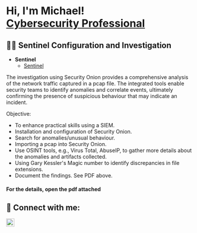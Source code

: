 <h1>Hi, I'm Michael! <br/><a href="https://www.linkedin.com/in/michael-musoke/">Cybersecurity Professional</a></h1>

<h2>👨‍💻 Sentinel Configuration and Investigation</h2>

- <b> Sentinel </b>
  - [Sentinel](https://github.com/Muts256/Sentinel)

The investigation using Security Onion provides a comprehensive analysis of the network traffic captured in a pcap file. The integrated tools enable security teams to identify anomalies and correlate events, ultimately confirming the presence of suspicious behaviour that may indicate an incident.

Objective:
  - To enhance practical skills using a SIEM.
  - Installation and configuration of Security Onion.
  - Search for anomalies/unusual behaviour.
  - Importing a pcap into Security Onion.
  - Use OSINT tools, e.g., Virus Total, AbuseIP, to gather more details about the anomalies and artifacts collected.
  - Using Gary Kessler's Magic number to identify discrepancies in file extensions.
  - Document the findings. See PDF above.

  <h4>For the details, open the pdf attached</h4>

<h2> 🤳 Connect with me:</h2>

[<img align="left" alt="michael-musoke | LinkedIn" width="22px" src="https://cdn.jsdelivr.net/npm/simple-icons@v3/icons/linkedin.svg" />][linkedin]

[linkedin]: https://linkedin.com/in/michael-musoke
